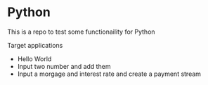 # Python
This is a repo to test some functionaility for Python

Target applications
- Hello World
- Input two number and add them
- Input a morgage and interest rate and create a payment stream
